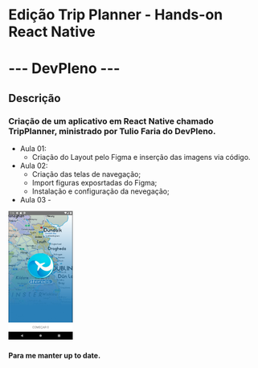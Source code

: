 # Edição Trip Planner - Hands-on React Native
# --- DevPleno ---

## Descrição

### Criação de um aplicativo em React Native chamado TripPlanner, ministrado por Tulio Faria do DevPleno.

* Aula 01: 
    * Criação do Layout pelo Figma e inserção das imagens via código.
* Aula 02:
    * Criação das telas de navegação;
    * Import figuras exposrtadas do Figma;
    * Instalação e configuração da nevegação;
* Aula 03 -


<img src="./assets/HomeScreen.png" alt="HomeScreen" width="128"/>

#### Para me manter up to date.
